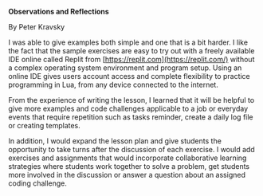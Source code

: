 **Observations and Reflections**

By Peter Kravsky

I was able to give examples both simple and one that is a bit harder. I like the fact that the sample exercises are easy to try out with a freely available IDE online called Replit from [https://replit.com](https://replit.com/) without a complex operating system environment and program setup. Using an online IDE gives users account access and complete flexibility to practice programming in Lua, from any device connected to the internet.

From the experience of writing the lesson, I learned that it will be helpful to give more examples and code challenges applicable to a job or everyday events that require repetition such as tasks reminder, create a daily log file or creating templates.

In addition, I would expand the lesson plan and give students the opportunity to take turns after the discussion of each exercise. I would add exercises and assignments that would incorporate collaborative learning strategies where students work together to solve a problem, get students more involved in the discussion or answer a question about an assigned coding challenge.